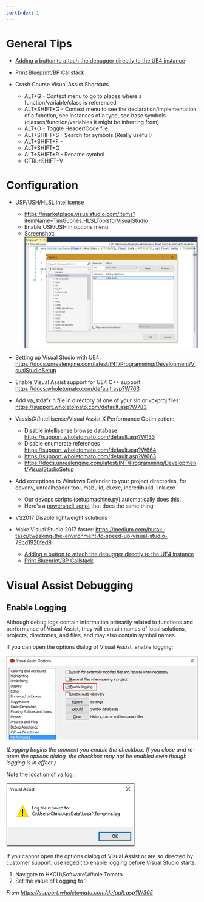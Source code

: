 ```yaml
---
sortIndex: 1
---
```


# General Tips

- [Adding a button to attach the debugger directly to the UE4 instance](/ue4guide/general-debugging/add-vs-autoattach-to-ue4-button)

- [Print Blueprint/BP Callstack](/ue4guide/general-debugging/print-bp-callstack)

- Crash Course Visual Assist Shortcuts
  - ALT+G - Context menu to go to places where a function/variable/class is referenced
  - ALT+SHIFT+G - Context menu to see the declaration/implementation of a function, see instances of a type, see base symbols (classes/function/variables it might be inherting from)
  - ALT+O - Toggle Header/Code file
  - ALT+SHIFT+S - Search for symbols (Really useful!)
  - ALT+SHIFT+F -
  - ALT+SHIFT+Q
  - ALT+SHIFT+R - Rename symbol
  - CTRL+SHIFT+V

# Configuration

- USF/USH/HLSL intellisense
  - <https://marketplace.visualstudio.com/items?itemName=TimGJones.HLSLToolsforVisualStudio>
  - Enable USF/USH in options menu:
  - Screenshot: ![VSTipsUE4_Overview](../assets/VSTipsUE4_Overview.jpg)

- Setting up Visual Studio with UE4: <https://docs.unrealengine.com/latest/INT/Programming/Development/VisualStudioSetup>

- Enable Visual Assist support for UE4 C++ support <https://docs.wholetomato.com/default.asp?W763>

- Add va_stdafx.h file in directory of one of your sln or vcxproj files: <https://support.wholetomato.com/default.asp?W783>

- VassistX/Intellisense/Visual Assist X Performance Optimization:
  - Disable intellisense browse database <https://support.wholetomato.com/default.asp?W133>
  - Disable enumerate references <https://support.wholetomato.com/default.asp?W664>
  - <https://support.wholetomato.com/default.asp?W663>
  - <https://docs.unrealengine.com/latest/INT/Programming/Development/VisualStudioSetup>

- Add exceptions to Windows Defender to your project directories, for devenv, unrealheader tool, msbuild, cl.exe, incredibuild, link.exe
  - Our devops scripts (setupmachine.py) automatically does this.
  - Here's a [powershell script](/ue4guide/development-setup/windows-defender-exclusions-script) that does the same thing

- VS2017 Disable lightweight solutions

- Make Visual Studio 2017 faster: <https://medium.com/burak-tasci/tweaking-the-environment-to-speed-up-visual-studio-79cd1920fed9>
  - [Adding a button to attach the debugger directly to the UE4 instance](/ue4guide/vs-autoattach-to-ue4-button)
  - [Print Blueprint/BP Callstack](/print-blueprint-callstack)

# Visual Assist Debugging

## Enable Logging

Although debug logs contain information primarily related to functions and performance of Visual Assist, they will contain names of local solutions, projects, directories, and files, and may also contain symbol names.

If you can open the options dialog of Visual Assist, enable logging:

![](../assets/VSTipsUE4_VAssistXDebug_options.png)

*(Logging begins the moment you enable the checkbox. If you close and re-open the options dialog, the checkbox may not be enabled even though logging is in effect.)*

Note the location of va.log.

![](../assets/VSTipsUE4_VisualAssist.png)

If you cannot open the options dialog of Visual Assist or are so directed by customer support, use regedit to enable logging before Visual Studio starts:

1. Navigate to HKCU\\Software\\Whole Tomato
1. Set the value of Logging to 1

*From <https://support.wholetomato.com/default.asp?W305>*

